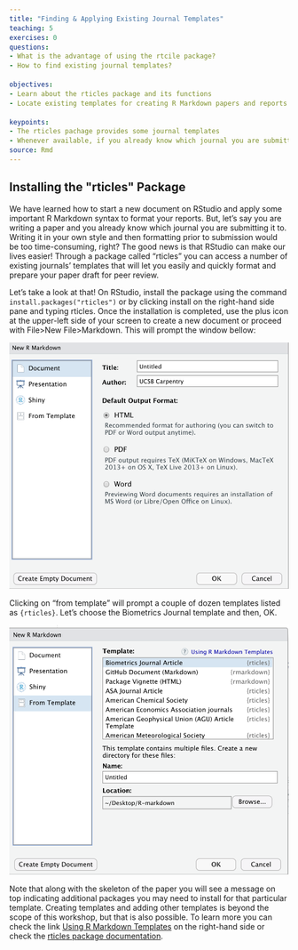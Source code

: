 ```yaml
---
title: "Finding & Applying Existing Journal Templates"
teaching: 5
exercises: 0
questions:
- What is the advantage of using the rtcile package?
- How to find existing journal templates?

objectives:
- Learn about the rticles package and its functions
- Locate existing templates for creating R Markdown papers and reports

keypoints:
- The rticles pachage provides some journal templates
- Whenever available, if you already know which journal you are submitting to, start your paper using the template
source: Rmd
---
```


## Installing the "rticles" Package

We have learned how to start a new document on RStudio and apply some important R Markdown syntax to format your reports. But, let’s say you are writing a paper and you already know which journal you are submitting it to. Writing it in your own style and then formatting prior to submission would be too time-consuming, right? The good news is that RStudio can make our lives easier! Through a package called “rticles” you can access a number of existing journals’ templates that will let you easily and quickly format and prepare your paper draft for peer review.

Let’s take a look at that! On RStudio, install the package using the command `install.packages("rticles")` or by clicking install on the right-hand side pane and typing rticles. Once the installation is completed, use the plus icon at the upper-left side of your screen to create a new document or proceed with File>New File>Markdown. This will prompt the window bellow:


![Fig. 8.1 - Rticles Templates (Step 1)](../fig/08-rticles-template1.png) 

Clicking on “from template” will prompt a couple of dozen templates listed as `{rticles}`. Let’s choose the Biometrics Journal template and then, OK. 


![Fig. 8.2 - Rticles Templates (Step 2)](../fig/08-rticles-template2.png)

Note that along with the skeleton of the paper you will see a message on top indicating additional packages you may need to install for that particular template. Creating templates and adding other templates is beyond the scope of this workshop, but that is also possible. To learn more you can check the link [Using R Markdown Templates](https://bookdown.org/yihui/rmarkdown/document-templates.html) on the right-hand side or check the [rticles package documentation](https://cran.r-project.org/web/packages/rticles/rticles.pdf).
